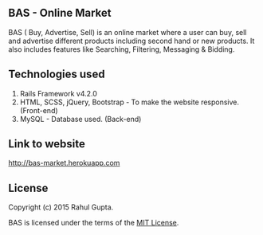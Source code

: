## BAS - Online Market

BAS ( Buy, Advertise, Sell) is an online market where a user can buy, sell and advertise different products including second hand or new products.
It also includes features like Searching, Filtering, Messaging & Bidding.

## Technologies used

1. Rails Framework v4.2.0 
2. HTML, SCSS, jQuery, Bootstrap - To make the website responsive. (Front-end)
3. MySQL - Database used. (Back-end)

## Link to website 

http://bas-market.herokuapp.com

## License
Copyright (c) 2015 Rahul Gupta.

BAS is licensed under the terms of the [MIT License](http://www.opensource.org/licenses/MIT).
